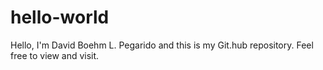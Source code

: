 # hello-world

Hello, I'm David Boehm L. Pegarido and this is my Git.hub repository.
Feel free to view and visit.
